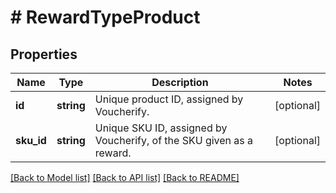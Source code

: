# # RewardTypeProduct

## Properties

Name | Type | Description | Notes
------------ | ------------- | ------------- | -------------
**id** | **string** | Unique product ID, assigned by Voucherify. | [optional]
**sku_id** | **string** | Unique SKU ID, assigned by Voucherify, of the SKU given as a reward. | [optional]

[[Back to Model list]](../../README.md#models) [[Back to API list]](../../README.md#endpoints) [[Back to README]](../../README.md)
